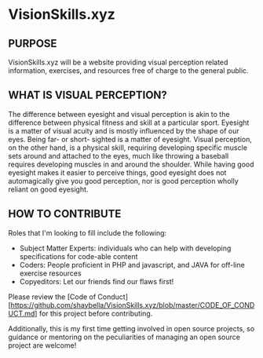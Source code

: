 # VisionSkills.xyz
## PURPOSE

VisionSkills.xyz will be a website providing visual perception related information, exercises, and resources free of charge to the general public. 

## WHAT IS VISUAL PERCEPTION?

The difference between eyesight and visual perception is akin to the difference between physical fitness and skill at a particular sport. Eyesight is a matter of visual acuity and is mostly influenced by the shape of our eyes. Being far- or short- sighted is a matter of eyesight. Visual perception, on the other hand, is a physical skill, requiring developing specific muscle sets around and attached to the eyes, much like throwing a baseball requires developing muscles in and around the shoulder. While having good eyesight makes it easier to perceive things, good eyesight does not automagically give you good perception, nor is good perception wholly reliant on good eyesight.

## HOW TO CONTRIBUTE

Roles that I'm looking to fill include the following:
- Subject Matter Experts: individuals who can help with developing specifications for code-able content
- Coders: People proficient in PHP and javascript, and JAVA for off-line exercise resources 
- Copyeditors: Let our friends find our flaws first!

Please review the [Code of Conduct][https://github.com/shaybella/VisionSkills.xyz/blob/master/CODE_OF_CONDUCT.md] for this project before contributing.

Additionally, this is my first time getting involved in open source projects, so guidance or mentoring on the peculiarities of managing an open source project are welcome!
